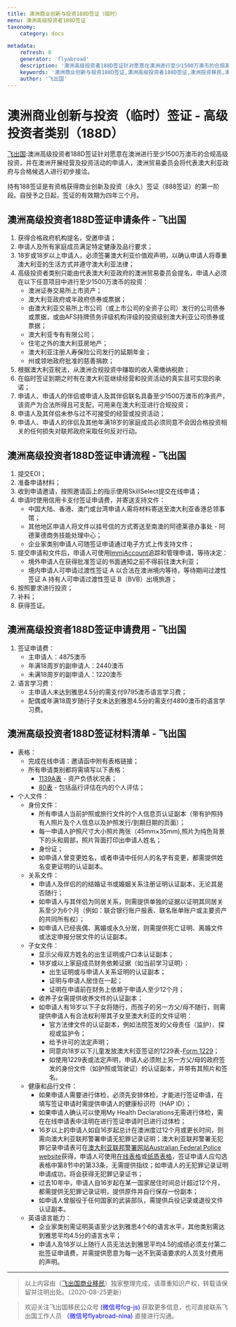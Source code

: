 ```yaml
---
title: 澳洲商业创新与投资188D签证（临时）
menu: 澳洲高级投资者188D签证
taxonomy:
    category: docs

metadata:
    refresh: 0
    generator: 'flyabroad'
    description: '澳洲高级投资者188D签证针对愿意在澳洲进行至少1500万澳币的合规高级投资，并在澳洲开展经营及投资活动的申请人，澳洲贸易委员会将代表澳大利亚政府与合格候选人进行初步接洽。持有188签证是有资格获得商业创新及投资（永久）签证（888签证）的第一阶段。自授予之日起，签证的有效期为四年三个月。'
    keywords: '澳洲商业创新与投资188D签证,澳洲高级投资者188D签证,澳洲投资移民,澳洲188签证'
    author: '飞出国'
---
```


# 澳洲商业创新与投资（临时）签证 - 高级投资者类别（188D）

[飞出国](/home):澳洲高级投资者188D签证针对愿意在澳洲进行至少1500万澳币的合规高级投资，并在澳洲开展经营及投资活动的申请人，澳洲贸易委员会将代表澳大利亚政府与合格候选人进行初步接洽。

持有188签证是有资格获得商业创新及投资（永久）签证（888签证）的第一阶段。自授予之日起，签证的有效期为四年三个月。

## 澳洲高级投资者188D签证申请条件 - 飞出国

1. 获得合格政府机构提名，受邀申请；
2. 申请人及所有家庭成员满足特定健康及品行要求；
3. 18岁或18岁以上申请人，必须签署澳大利亚价值观声明，以确认申请人将尊重澳大利亚的生活方式并遵守澳大利亚法律；
4. 高级投资者类别只能由代表澳大利亚政府的澳洲贸易委员会提名，申请人必须在以下任意项目中进行至少1500万澳币的投资：
    * 澳洲证券交易所上市资产；
    * 澳大利亚政府或半政府债券或票据；
    * 由澳大利亚交易所上市公司（或上市公司的全资子公司）发行的公司债券或票据，或由AFS持牌债务评级机构评级的投资级别澳大利亚公司债券或票据；
    * 澳大利亚专有有限公司；
    * 住宅之外的澳大利亚房地产；
    * 澳大利亚注册人寿保险公司发行的延期年金；
    * 州或领地政府批准的慈善捐款；
5. 根据澳大利亚税法，从澳洲合规投资中赚取的收入需缴纳税款；
6. 在临时签证到期之时有在澳大利亚继续经营和投资活动的真实且可实现的承诺；
7. 申请人、申请人的伴侣或申请人及其伴侣联名具备至少1500万澳币的净资产，该资产为合法所得且可支配，可用来在澳大利亚进行合规投资；
8. 申请人及其伴侣未参与过不可接受的经营或投资活动；
9. 申请人、申请人的伴侣及其他年满18岁的家庭成员必须同意不会因合格投资相关的任何损失对联邦政府采取任何反对行动。

## 澳洲高级投资者188D签证申请流程 - 飞出国

1. 提交EOI；
2. 准备申请材料；
3. 收到申请邀请，按照邀请函上的指示使用SkillSelect提交在线申请；
4. 申请时使用信用卡支付签证申请费，并寄送支持文件：
    * 中国大陆、香港、澳门或台湾申请人需将材料寄送至澳大利亚香港总领事馆；
    * 其他地区申请人将文件以挂号信的方式寄送至南澳的阿德莱德办事处 - 阿德莱德商务技能处理中心；
    * 企业家类别申请人可随签证申请通过电子方式上传支持文件；
5. 提交申请和文件后，申请人可使用[ImmiAccount](https://online.immi.gov.au/lusc/login)追踪和管理申请，等待决定：
    * 境外申请人在获得批准签证的书面通知之前不得前往澳大利亚；
    * 境内申请人可申请过渡性签证 A 以合法在澳洲境内等待，等待期间过渡性签证 A 持有人可申请过渡性签证 B（BVB）出境旅游；
6. 按照要求进行投资；
7. 补料；
8. 获得签证。

## 澳洲高级投资者188D签证申请费用 - 飞出国

1. 签证申请费：
    * 主申请人：4875澳币
    * 年满18周岁的副申请人：2440澳币
    * 未满18周岁的副申请人：1220澳币
2. 语言学习费：
    * 主申请人未达到雅思4.5分的需支付9795澳币语言学习费；
    * 配偶或年满18周岁随行子女未达到雅思4.5分的需支付4890澳币的语言学习费。

## 澳洲高级投资者188D签证材料清单 - 飞出国

* 表格：
    * 完成在线申请：邀请函中附有表格链接；
    * 所有申请类别都将需填写以下表格：
        * [1139A表](https://www.homeaffairs.gov.au/Forms/Documents/1139a.pdf) - 资产负债状况表；
        * [80表](https://www.homeaffairs.gov.au/Forms/Documents/80.pdf) - 包括品行评估在内的个人评估；
* 个人文件：
    * 身份文件：
        *  所有申请人当前护照或旅行文件的个人信息页认证副本（带有护照持有人照片及个人信息以及护照发行/到期日期的页面）；
        * 每一申请人护照尺寸大小照片两张（45mm×35mm),照片为纯色背景下的头和肩部，照片背面打印出申请人姓名；
        * 身份证；
        * 如申请人曾变更姓名，或者申请中任何人的名字有变更，都需提供姓名变更证明的认证副本。
    * 关系文件：
        * 申请人及伴侣的的结婚证书或婚姻关系注册证明认证副本，无论其是否随行；
        * 如申请人与其伴侣为同居关系，则需提供单独的证据以证明其同居关系至少为6个月（例如：联合银行账户报表、联名账单账户或主要资产的共同所有权）；
        * 如申请人已经丧偶、离婚或永久分居，则需提供死亡证明、离婚文件或法定申报分居文件的认证副本。
    * 子女文件：
        * 显示父母双方姓名的出生证明或户口本认证副本；
        * 18岁或以上家庭成员财务依赖证据（如当前学习证明）：
            * 出生证明或与申请人关系证明的认证副本；
            * 证明与申请人居住在一起；
            * 证明在申请前在财务上依赖于申请人至少12个月；
        * 收养子女需提供收养文件的认证副本；
        * 如申请人有18岁以下子女将随行，而孩子的另一方父/母不随行，则需提供申请人有合法权利带其子女至澳大利亚的文件证明：
            * 官方法律文件的认证副本，例如法院签发的父母责任（监护）、探视或监护令；
            * 给予许可的法定声明；
            * 同意向18岁以下儿童发放澳大利亚签证的1229表-[Form 1229](https://www.homeaffairs.gov.au/Forms/Documents/1229.pdf)；
            * 如使用1229表或法定声明，申请人必须附上另一方父/母的政府签发的身份文件（如护照或驾驶证）的认证副本，并带有其照片和签名。
    * 健康和品行文件：
        * 如果申请人需要进行体检，必须先安排体检，才能进行签证申请，在填写签证申请时需提供申请人的健康标识符（HAP ID）；
        * 如果申请人确认可以使用My Health Declarations无需进行体检，需在在线申请表中注明在进行签证申请时已进行过体检；
        * 16岁以上的申请人如自16岁起总计在澳洲度过12个月或更长时间，则需向澳大利亚联邦警署申请无犯罪记录证明；澳大利亚联邦警署无犯罪记录申请表可在[澳大利亚联邦警署网站Australian Federal Police website](https://www.afp.gov.au/what-we-do/services/criminal-records/national-police-checks)获得，申请人可使用[在线表格](https://afpnationalpolicechecks.converga.com.au/)或[纸质表格](https://afpnationalpolicechecks.converga.com.au/static/images/afp/npc_offline_form.pdf)，签证申请人应勾选表格中第8节中的第33条，无需提供指纹；如申请人的无犯罪记录证明申请成功，将会获得无犯罪记录证书；
        * 过去10年中，申请人自16岁起在某一国家居住时间总计超过12个月，都需提供无犯罪记录证明，提供原件并自行保存一份副本；
        * 如申请人曾服役于任何国家的武装部队，需提供兵役记录或退役文件认证副本。
    * 英语语言能力：
        * 企业家类别需证明英语至少达到雅思4个6的语言水平，其他类别需达到雅思平均4.5分的语言水平；
        * 申请人及18岁以上随行人员无法达到雅思平均4.5的成绩必须支付第二批签证申请费，并需提供愿意为每一达不到英语要求的人员支付费用的声明。

----
> 以上内容由（[飞出国商业移民](http://tz.flyabroad.com.hk)）独家整理完成，请尊重知识产权，转载请保留并注明出处。（2020-08-25更新）

> 欢迎关注飞出国移民公众号 <font color=Blue>(微信号fcg-js)</font> 获取更多信息，也可直接联系飞出国工作人员 <font color=Blue>（微信号flyabroad-nina)</font> 直接进行沟通。
